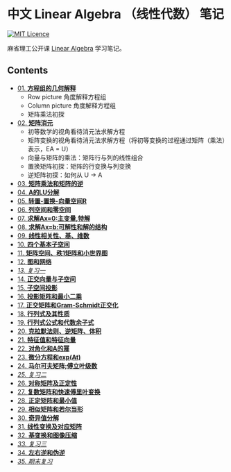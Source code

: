 # 中文 Linear Algebra （线性代数） 笔记

[![MIT Licence](https://badges.frapsoft.com/os/mit/mit.svg?v=103)](https://opensource.org/licenses/mit-license.php)

麻省理工公开课 [Linear Algebra](http://open.163.com/special/opencourse/daishu.html) 学习笔记。

## Contents 

- [01. **方程组的几何解释**](https://github.com/guokaide/math/blob/master/01-%E6%96%B9%E7%A8%8B%E7%BB%84%E7%9A%84%E5%87%A0%E4%BD%95%E8%A7%A3%E9%87%8A/01-%E6%96%B9%E7%A8%8B%E7%BB%84%E7%9A%84%E5%87%A0%E4%BD%95%E8%A7%A3%E9%87%8A.md)
  * Row picture 角度解释方程组
  * Column picture 角度解释方程组
  * 矩阵乘法初探
- [02. **矩阵消元**](https://github.com/guokaide/math/blob/master/02-%E7%9F%A9%E9%98%B5%E6%B6%88%E5%85%83/02-%E7%9F%A9%E9%98%B5%E6%B6%88%E5%85%83.md)
  * 初等数学的视角看待消元法求解方程
  * 矩阵变换的视角看待消元法求解方程（将初等变换的过程通过矩阵（乘法）表示，EA = U）
  * 向量与矩阵的乘法：矩阵行与列的线性组合
  * 置换矩阵初探：矩阵的行变换与列变换
  * 逆矩阵初探：如何从 U -> A
- [03. **矩阵乘法和矩阵的逆**](https://github.com/guokaide/math/blob/master/03-%E4%B9%98%E6%B3%95%E5%92%8C%E9%80%86%E7%9F%A9%E9%98%B5/03-%E4%B9%98%E6%B3%95%E5%92%8C%E9%80%86%E7%9F%A9%E9%98%B5.md)
- [04. **A的LU分解**](https://github.com/guokaide/math/blob/master/04-A%E7%9A%84LU%E5%88%86%E8%A7%A3/04-A%E7%9A%84LU%E5%88%86%E8%A7%A3.md)
- [05. **转置-置换-向量空间R**](https://github.com/guokaide/math/blob/master/05-%E8%BD%AC%E7%BD%AE-%E7%BD%AE%E6%8D%A2-%E5%90%91%E9%87%8F%E7%A9%BA%E9%97%B4R/05-%E8%BD%AC%E7%BD%AE-%E7%BD%AE%E6%8D%A2-%E5%90%91%E9%87%8F%E7%A9%BA%E9%97%B4R.md)
- [06. **列空间和零空间**](https://github.com/guokaide/math/blob/master/06-%E5%88%97%E7%A9%BA%E9%97%B4%E5%92%8C%E9%9B%B6%E7%A9%BA%E9%97%B4/06-%E5%88%97%E7%A9%BA%E9%97%B4%E5%92%8C%E9%9B%B6%E7%A9%BA%E9%97%B4.md)
- [07. **求解Ax=0:主变量,特解**](<https://github.com/guokaide/linear-algebra/blob/master/07-%E6%B1%82%E8%A7%A3Ax%3D0-%E4%B8%BB%E5%8F%98%E9%87%8F-%E7%89%B9%E8%A7%A3/07-%E6%B1%82%E8%A7%A3Ax%3D0-%E4%B8%BB%E5%8F%98%E9%87%8F-%E7%89%B9%E8%A7%A3.md>)
- [08. **求解Ax=b:可解性和解的结构**](https://github.com/guokaide/linear-algebra/blob/master/08-%E6%B1%82%E8%A7%A3Ax%3Db-%E5%8F%AF%E8%A7%A3%E6%80%A7%E5%92%8C%E8%A7%A3%E7%9A%84%E7%BB%93%E6%9E%84/08-%E6%B1%82%E8%A7%A3Ax%3Db-%E5%8F%AF%E8%A7%A3%E6%80%A7%E5%92%8C%E8%A7%A3%E7%9A%84%E7%BB%93%E6%9E%84.md)
- [09. **线性相关性、基、维数**](https://github.com/apachecn/math/blob/master/09-%E7%BA%BF%E6%80%A7%E7%9B%B8%E5%85%B3%E6%80%A7-%E5%9F%BA-%E7%BB%B4%E6%95%B0/09-%E7%BA%BF%E6%80%A7%E7%9B%B8%E5%85%B3%E6%80%A7-%E5%9F%BA-%E7%BB%B4%E6%95%B0.md)
- [10. **四个基本子空间**](https://github.com/apachecn/math/blob/master/10-%E5%9B%9B%E4%B8%AA%E5%9F%BA%E6%9C%AC%E5%AD%90%E7%A9%BA%E9%97%B4/10-%E5%9B%9B%E4%B8%AA%E5%9F%BA%E6%9C%AC%E5%AD%90%E7%A9%BA%E9%97%B4.md)
- [11. **矩阵空间、秩1矩阵和小世界图**](https://github.com/apachecn/math/blob/master/11-%E7%9F%A9%E9%98%B5%E7%A9%BA%E9%97%B4-%E7%A7%A91%E7%9F%A9%E9%98%B5%E5%92%8C%E5%B0%8F%E4%B8%96%E7%95%8C%E5%9B%BE/11-%E7%9F%A9%E9%98%B5%E7%A9%BA%E9%97%B4-%E7%A7%A91%E7%9F%A9%E9%98%B5%E5%92%8C%E5%B0%8F%E4%B8%96%E7%95%8C%E5%9B%BE.md)
- [12. **图和网络**](https://github.com/apachecn/math/blob/master/12-%E5%9B%BE%E5%92%8C%E7%BD%91%E7%BB%9C/12-%E5%9B%BE%E5%92%8C%E7%BD%91%E7%BB%9C.md)
- [*13. 复习一*](https://github.com/apachecn/math/blob/master/13-%E5%A4%8D%E4%B9%A0%E4%B8%80/13-%E5%A4%8D%E4%B9%A0%E4%B8%80.md)
- [14. **正交向量与子空间**](https://github.com/apachecn/math/blob/master/14-%E6%AD%A3%E4%BA%A4%E5%90%91%E9%87%8F%E4%B8%8E%E5%AD%90%E7%A9%BA%E9%97%B4/14-%E6%AD%A3%E4%BA%A4%E5%90%91%E9%87%8F%E4%B8%8E%E5%AD%90%E7%A9%BA%E9%97%B4.md)
- [15. **子空间投影**](https://github.com/apachecn/math/blob/master/15-%E5%AD%90%E7%A9%BA%E9%97%B4%E6%8A%95%E5%BD%B1/15-%E5%AD%90%E7%A9%BA%E9%97%B4%E6%8A%95%E5%BD%B1.md)
- [16. **投影矩阵和最小二乘**](https://github.com/apachecn/math/blob/master/16-%E6%8A%95%E5%BD%B1%E7%9F%A9%E9%98%B5%E5%92%8C%E6%9C%80%E5%B0%8F%E4%BA%8C%E4%B9%98/16-%E6%8A%95%E5%BD%B1%E7%9F%A9%E9%98%B5%E5%92%8C%E6%9C%80%E5%B0%8F%E4%BA%8C%E4%B9%98.md)
- [17. **正交矩阵和Gram-Schmidt正交化**](https://github.com/apachecn/math/blob/master/17-%E6%AD%A3%E4%BA%A4%E7%9F%A9%E9%98%B5%E5%92%8CGram-Schmidt%E6%AD%A3%E4%BA%A4%E5%8C%96/17-%E6%AD%A3%E4%BA%A4%E7%9F%A9%E9%98%B5%E5%92%8CGram-Schmidt%E6%AD%A3%E4%BA%A4%E5%8C%96.md)
- [18. **行列式及其性质**](https://github.com/apachecn/math/blob/master/18-%E8%A1%8C%E5%88%97%E5%BC%8F%E5%8F%8A%E5%85%B6%E6%80%A7%E8%B4%A8/18-%E8%A1%8C%E5%88%97%E5%BC%8F%E5%8F%8A%E5%85%B6%E6%80%A7%E8%B4%A8.md)
- [19. **行列式公式和代数余子式**](https://github.com/apachecn/math/blob/master/19-%E8%A1%8C%E5%88%97%E5%BC%8F%E5%85%AC%E5%BC%8F%E5%92%8C%E4%BB%A3%E6%95%B0%E4%BD%99%E5%AD%90%E5%BC%8F/19-%E8%A1%8C%E5%88%97%E5%BC%8F%E5%85%AC%E5%BC%8F%E5%92%8C%E4%BB%A3%E6%95%B0%E4%BD%99%E5%AD%90%E5%BC%8F.md)
- [20. **克拉默法则、逆矩阵、体积**](https://github.com/apachecn/math/blob/master/20-%E5%85%8B%E6%8B%89%E9%BB%98%E6%B3%95%E5%88%99-%E9%80%86%E7%9F%A9%E9%98%B5-%E4%BD%93%E7%A7%AF/20-%E5%85%8B%E6%8B%89%E9%BB%98%E6%B3%95%E5%88%99-%E9%80%86%E7%9F%A9%E9%98%B5-%E4%BD%93%E7%A7%AF.md)
- [21. **特征值和特征向量**](https://github.com/apachecn/math/blob/master/21-%E7%89%B9%E5%BE%81%E5%80%BC%E5%92%8C%E7%89%B9%E5%BE%81%E5%90%91%E9%87%8F/21-%E7%89%B9%E5%BE%81%E5%80%BC%E5%92%8C%E7%89%B9%E5%BE%81%E5%90%91%E9%87%8F.md)
- [22. **对角化和A的幂**](https://github.com/apachecn/math/blob/master/22-%E5%AF%B9%E8%A7%92%E5%8C%96%E5%92%8CA%E7%9A%84%E5%B9%82/22-%E5%AF%B9%E8%A7%92%E5%8C%96%E5%92%8CA%E7%9A%84%E5%B9%82.md)
- [23. **微分方程和exp(At)**](https://github.com/apachecn/math/blob/master/23-%E5%BE%AE%E5%88%86%E6%96%B9%E7%A8%8B%E5%92%8Cexp(At)/23-%E5%BE%AE%E5%88%86%E6%96%B9%E7%A8%8B%E5%92%8Cexp(At).md)
- [24. **马尔可夫矩阵;傅立叶级数**](https://github.com/apachecn/math/blob/master/24-%E9%A9%AC%E5%B0%94%E5%8F%AF%E5%A4%AB%E7%9F%A9%E9%98%B5-%E5%82%85%E7%AB%8B%E5%8F%B6%E7%BA%A7%E6%95%B0/24-%E9%A9%AC%E5%B0%94%E5%8F%AF%E5%A4%AB%E7%9F%A9%E9%98%B5-%E5%82%85%E7%AB%8B%E5%8F%B6%E7%BA%A7%E6%95%B0.md)
- [*25. 复习二*](https://github.com/apachecn/math/blob/master/25-%E5%A4%8D%E4%B9%A0%E4%BA%8C/25-%E5%A4%8D%E4%B9%A0%E4%BA%8C.md)
- [26. **对称矩阵及正定性**](https://github.com/apachecn/math/blob/master/26-%E5%AF%B9%E7%A7%B0%E7%9F%A9%E9%98%B5%E5%8F%8A%E6%AD%A3%E5%AE%9A%E6%80%A7/26-%E5%AF%B9%E7%A7%B0%E7%9F%A9%E9%98%B5%E5%8F%8A%E6%AD%A3%E5%AE%9A%E6%80%A7.md)
- [27. **复数矩阵和快速傅里叶变换**](https://github.com/apachecn/math/blob/master/27-%E5%A4%8D%E6%95%B0%E7%9F%A9%E9%98%B5%E5%92%8C%E5%BF%AB%E9%80%9F%E5%82%85%E9%87%8C%E5%8F%B6%E5%8F%98%E6%8D%A2/27-%E5%A4%8D%E6%95%B0%E7%9F%A9%E9%98%B5%E5%92%8C%E5%BF%AB%E9%80%9F%E5%82%85%E9%87%8C%E5%8F%B6%E5%8F%98%E6%8D%A2.md)
- [28. **正定矩阵和最小值**](https://github.com/apachecn/math/blob/master/28-%E6%AD%A3%E5%AE%9A%E7%9F%A9%E9%98%B5%E5%92%8C%E6%9C%80%E5%B0%8F%E5%80%BC/28-%E6%AD%A3%E5%AE%9A%E7%9F%A9%E9%98%B5%E5%92%8C%E6%9C%80%E5%B0%8F%E5%80%BC.md)
- [29. **相似矩阵和若尔当形**](https://github.com/apachecn/math/blob/master/29-%E7%9B%B8%E4%BC%BC%E7%9F%A9%E9%98%B5%E5%92%8C%E8%8B%A5%E5%B0%94%E5%BD%93%E5%BD%A2/29-%E7%9B%B8%E4%BC%BC%E7%9F%A9%E9%98%B5%E5%92%8C%E8%8B%A5%E5%B0%94%E5%BD%93%E5%BD%A2.md)
- [30. **奇异值分解**](https://github.com/apachecn/math/blob/master/30-%E5%A5%87%E5%BC%82%E5%80%BC%E5%88%86%E8%A7%A3/30-%E5%A5%87%E5%BC%82%E5%80%BC%E5%88%86%E8%A7%A3.md)
- [31. **线性变换及对应矩阵**](https://github.com/apachecn/math/blob/master/31-%E7%BA%BF%E6%80%A7%E5%8F%98%E6%8D%A2%E5%8F%8A%E5%AF%B9%E5%BA%94%E7%9F%A9%E9%98%B5/31-%E7%BA%BF%E6%80%A7%E5%8F%98%E6%8D%A2%E5%8F%8A%E5%AF%B9%E5%BA%94%E7%9F%A9%E9%98%B5.md)
- [32. **基变换和图像压缩**](https://github.com/apachecn/math/blob/master/32-%E5%9F%BA%E5%8F%98%E6%8D%A2%E5%92%8C%E5%9B%BE%E5%83%8F%E5%8E%8B%E7%BC%A9/32-%E5%9F%BA%E5%8F%98%E6%8D%A2%E5%92%8C%E5%9B%BE%E5%83%8F%E5%8E%8B%E7%BC%A9.md)
- [*33. 复习三*](https://github.com/apachecn/math/blob/master/33-%E5%A4%8D%E4%B9%A0%E4%B8%89/33-%E5%A4%8D%E4%B9%A0%E4%B8%89.md)
- [34. **左右逆和伪逆**](https://github.com/apachecn/math/blob/master/34-%E5%B7%A6%E5%8F%B3%E9%80%86%E5%92%8C%E4%BC%AA%E9%80%86/34-%E5%B7%A6%E5%8F%B3%E9%80%86%E5%92%8C%E4%BC%AA%E9%80%86.md)
- [*35. 期末复习*](https://github.com/apachecn/math/blob/master/35-%E6%9C%9F%E6%9C%AB%E5%A4%8D%E4%B9%A0/35-%E6%9C%9F%E6%9C%AB%E5%A4%8D%E4%B9%A0.md)




